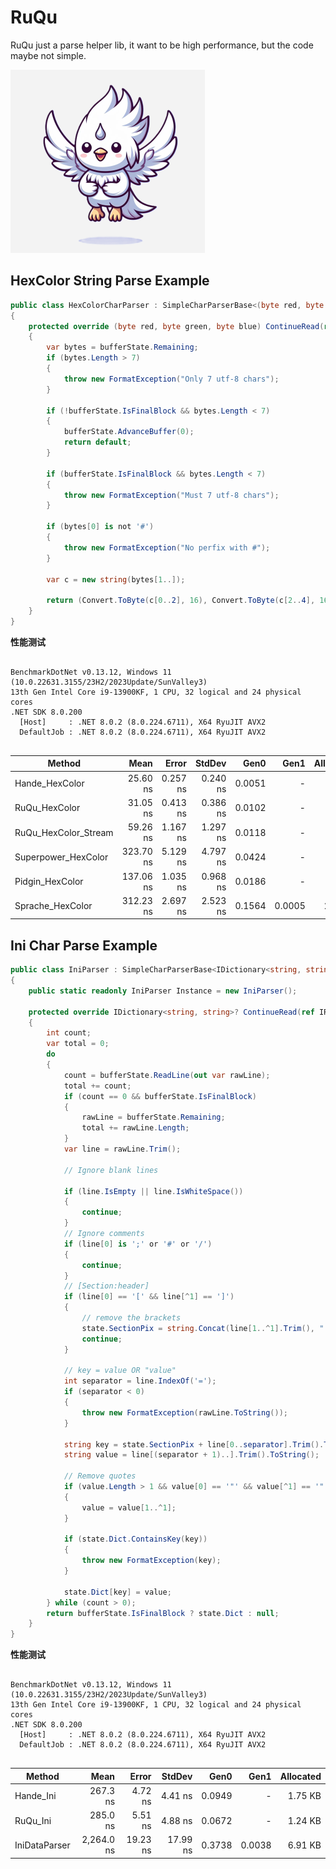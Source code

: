 # RuQu

RuQu just a parse helper lib, it want to be high performance, but the code maybe not simple.

![/doc/img/ruqu.png](https://raw.githubusercontent.com/fs7744/ruqu/main/doc/img/RuQu.png)

## HexColor String Parse Example

``` csharp
public class HexColorCharParser : SimpleCharParserBase<(byte red, byte green, byte blue), SimpleReadOptions, IntState>
{
    protected override (byte red, byte green, byte blue) ContinueRead(ref IReadBuffer<char> bufferState, ref IntState state)
    {
        var bytes = bufferState.Remaining;
        if (bytes.Length > 7)
        {
            throw new FormatException("Only 7 utf-8 chars");
        }

        if (!bufferState.IsFinalBlock && bytes.Length < 7)
        {
            bufferState.AdvanceBuffer(0);
            return default;
        }

        if (bufferState.IsFinalBlock && bytes.Length < 7)
        {
            throw new FormatException("Must 7 utf-8 chars");
        }

        if (bytes[0] is not '#')
        {
            throw new FormatException("No perfix with #");
        }

        var c = new string(bytes[1..]);

        return (Convert.ToByte(c[0..2], 16), Convert.ToByte(c[2..4], 16), Convert.ToByte(c[4..6], 16));
    }
}
```

**性能测试**

```

BenchmarkDotNet v0.13.12, Windows 11 (10.0.22631.3155/23H2/2023Update/SunValley3)
13th Gen Intel Core i9-13900KF, 1 CPU, 32 logical and 24 physical cores
.NET SDK 8.0.200
  [Host]     : .NET 8.0.2 (8.0.224.6711), X64 RyuJIT AVX2
  DefaultJob : .NET 8.0.2 (8.0.224.6711), X64 RyuJIT AVX2


```
| Method               | Mean      | Error    | StdDev   | Gen0   | Gen1   | Allocated |
|--------------------- |----------:|---------:|---------:|-------:|-------:|----------:|
| Hande_HexColor       |  25.60 ns | 0.257 ns | 0.240 ns | 0.0051 |      - |      96 B |
| RuQu_HexColor        |  31.05 ns | 0.413 ns | 0.386 ns | 0.0102 |      - |     192 B |
| RuQu_HexColor_Stream |  59.26 ns | 1.167 ns | 1.297 ns | 0.0118 |      - |     224 B |
| Superpower_HexColor  | 323.70 ns | 5.129 ns | 4.797 ns | 0.0424 |      - |     800 B |
| Pidgin_HexColor      | 137.06 ns | 1.035 ns | 0.968 ns | 0.0186 |      - |     352 B |
| Sprache_HexColor     | 312.23 ns | 2.697 ns | 2.523 ns | 0.1564 | 0.0005 |    2944 B |

## Ini Char Parse Example

``` csharp
public class IniParser : SimpleCharParserBase<IDictionary<string, string>, SimpleReadOptions, IniParserState>
{
    public static readonly IniParser Instance = new IniParser();

    protected override IDictionary<string, string>? ContinueRead(ref IReadBuffer<char> bufferState, ref IniParserState state)
    {
        int count;
        var total = 0;
        do
        {
            count = bufferState.ReadLine(out var rawLine);
            total += count;
            if (count == 0 && bufferState.IsFinalBlock)
            {
                rawLine = bufferState.Remaining;
                total += rawLine.Length;
            }
            var line = rawLine.Trim();

            // Ignore blank lines

            if (line.IsEmpty || line.IsWhiteSpace())
            {
                continue;
            }
            // Ignore comments
            if (line[0] is ';' or '#' or '/')
            {
                continue;
            }
            // [Section:header]
            if (line[0] == '[' && line[^1] == ']')
            {
                // remove the brackets
                state.SectionPix = string.Concat(line[1..^1].Trim(), ":");
                continue;
            }

            // key = value OR "value"
            int separator = line.IndexOf('=');
            if (separator < 0)
            {
                throw new FormatException(rawLine.ToString());
            }

            string key = state.SectionPix + line[0..separator].Trim().ToString();
            string value = line[(separator + 1)..].Trim().ToString();

            // Remove quotes
            if (value.Length > 1 && value[0] == '"' && value[^1] == '"')
            {
                value = value[1..^1];
            }

            if (state.Dict.ContainsKey(key))
            {
                throw new FormatException(key);
            }

            state.Dict[key] = value;
        } while (count > 0);
        return bufferState.IsFinalBlock ? state.Dict : null;
    }
}
```

**性能测试**

```

BenchmarkDotNet v0.13.12, Windows 11 (10.0.22631.3155/23H2/2023Update/SunValley3)
13th Gen Intel Core i9-13900KF, 1 CPU, 32 logical and 24 physical cores
.NET SDK 8.0.200
  [Host]     : .NET 8.0.2 (8.0.224.6711), X64 RyuJIT AVX2
  DefaultJob : .NET 8.0.2 (8.0.224.6711), X64 RyuJIT AVX2


```
| Method        | Mean       | Error    | StdDev   | Gen0   | Gen1   | Allocated |
|-------------- |-----------:|---------:|---------:|-------:|-------:|----------:|
| Hande_Ini     |   267.3 ns |  4.72 ns |  4.41 ns | 0.0949 |      - |   1.75 KB |
| RuQu_Ini      |   285.0 ns |  5.51 ns |  4.88 ns | 0.0672 |      - |   1.24 KB |
| IniDataParser | 2,264.0 ns | 19.23 ns | 17.99 ns | 0.3738 | 0.0038 |   6.91 KB |

